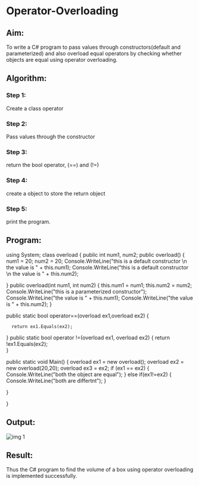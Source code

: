 # Operator-Overloading

## Aim:
 To write a C# program to pass values through constructors(default and parameterized) and also overload equal operators by checking whether objects are equal using operator overloading. 
 
## Algorithm: 
### Step 1:
Create a class operator

### Step 2:
Pass values through the constructor

### Step 3:
return the bool operator, (==) and (!=)

### Step 4:
create a object to store the return object

### Step 5:
print the program.
 
## Program:


using System;
class overload
{
  public int num1, num2;
  public overload()
  {
      num1 = 20;
      num2 = 20;
      Console.WriteLine("this is a default constructor \n the value is " + this.num1);
      Console.WriteLine("this is a default constructor \n the value is " + this.num2);

  }
  public overload(int num1, int num2)
  {
      this.num1 = num1;
      this.num2 = num2;
      Console.WriteLine("this is a parameterized constructor");
      Console.WriteLine("the value is " + this.num1);
      Console.WriteLine("the value is " + this.num2);
  }
  
  public static bool operator==(overload ex1,overload ex2)
  {
         
      return ex1.Equals(ex2);
  }
  public static bool operator !=(overload ex1, overload ex2)
  {
      return !ex1.Equals(ex2);    
  }


public static void Main()
  {
      overload ex1 = new overload();
      overload ex2 = new overload(20,20);
      overload ex3 = ex2;
      if (ex1 == ex2)
      {
          Console.WriteLine("both the object are equal");
      }
      else if(ex1!=ex2)
      {
          Console.WriteLine("both are differtnt");
      }


  }

}


## Output:
![img 1](https://user-images.githubusercontent.com/94174536/236783028-f614bb9c-91c5-4146-9747-fc4b815121d3.png)
 
## Result:
Thus the C# program to find the volume of a box using operator overloading is implemented successfully.

